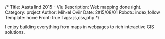/*
Title: Aasta lind 2015 - Viu
Description: Web mapping done right.
Category: project
Author: Mihkel Oviir
Date: 2015/08/01
Robots: index,follow
Template: home
Front: true
Tags: js,css,php
*/

I enjoy building everything from maps in webpages to rich interactive GIS solutions.
